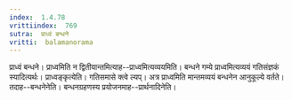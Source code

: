 ```yaml
---
index:  1.4.78
vrittiindex:  769
sutra:  प्राध्वं बन्धने
vritti:  balamanorama 
---
```


प्राध्वं बन्धने। प्राध्वमिति न द्वितीयान्तमित्याह--प्राध्वमित्यव्ययमिति। बन्धने गम्ये प्राध्वमित्यव्ययं गतिसंज्ञकं स्यादित्यर्थः। प्राध्वङ्कृत्येति। गतिसमासे क्त्वे ल्यप्। अत्र प्राध्वमिति मान्तमव्ययं बन्धनेन आनुकूल्ये वर्तते। तदाह--बन्धनेनेति। बन्धनग्रहणस्य प्रयोजनमाह--प्रार्थनादिनेति। 

